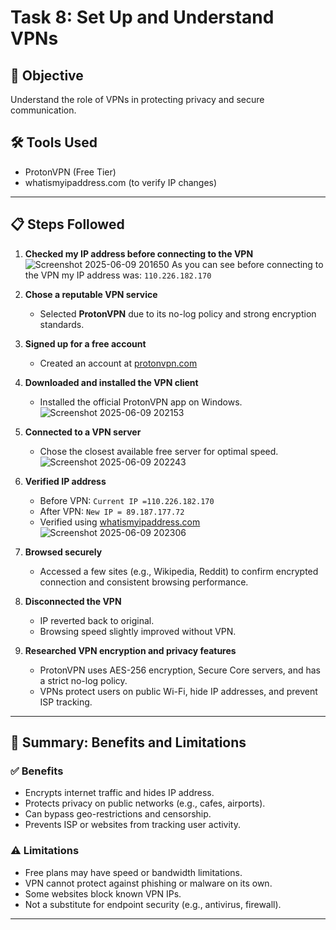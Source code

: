 # Task 8: Set Up and Understand VPNs

## 🎯 Objective
Understand the role of VPNs in protecting privacy and secure communication.

## 🛠️ Tools Used
- ProtonVPN (Free Tier)
- whatismyipaddress.com (to verify IP changes)

---

## 📋 Steps Followed
1. **Checked my IP address before connecting to the VPN**
    ![Screenshot 2025-06-09 201650](https://github.com/user-attachments/assets/f12174b1-88f9-4d38-aff5-60d1c1fd1b0b)
    As you can see before connecting to the VPN my IP address was: `110.226.182.170`
1. **Chose a reputable VPN service**
   - Selected **ProtonVPN** due to its no-log policy and strong encryption standards.

2. **Signed up for a free account**
   - Created an account at [protonvpn.com](https://protonvpn.com)

3. **Downloaded and installed the VPN client**
   - Installed the official ProtonVPN app on Windows.
![Screenshot 2025-06-09 202153](https://github.com/user-attachments/assets/6821912d-03f8-498e-aa4e-a881bae7490e)

4. **Connected to a VPN server**
   - Chose the closest available free server  for optimal speed.
![Screenshot 2025-06-09 202243](https://github.com/user-attachments/assets/51194850-6237-4da0-8f45-23e8e43454ea)

5. **Verified IP address**
   - Before VPN: `Current IP =110.226.182.170`
   - After VPN: `New IP = 89.187.177.72`
   - Verified using [whatismyipaddress.com](https://whatismyipaddress.com) 
![Screenshot 2025-06-09 202306](https://github.com/user-attachments/assets/df8442fc-2085-4304-bbc7-68615349c1fa)

6. **Browsed securely**
   - Accessed a few sites (e.g., Wikipedia, Reddit) to confirm encrypted connection and consistent browsing performance.

7. **Disconnected the VPN**
   - IP reverted back to original.
   - Browsing speed slightly improved without VPN.

8. **Researched VPN encryption and privacy features**
   - ProtonVPN uses AES-256 encryption, Secure Core servers, and has a strict no-log policy.
   - VPNs protect users on public Wi-Fi, hide IP addresses, and prevent ISP tracking.

---

## 🧾 Summary: Benefits and Limitations

### ✅ Benefits
- Encrypts internet traffic and hides IP address.
- Protects privacy on public networks (e.g., cafes, airports).
- Can bypass geo-restrictions and censorship.
- Prevents ISP or websites from tracking user activity.

### ⚠️ Limitations
- Free plans may have speed or bandwidth limitations.
- VPN cannot protect against phishing or malware on its own.
- Some websites block known VPN IPs.
- Not a substitute for endpoint security (e.g., antivirus, firewall).

---

